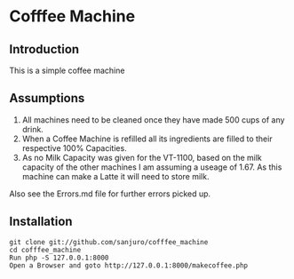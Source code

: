 Cofffee Machine
===============

Introduction
------------
This is a simple coffee machine

Assumptions
------------

 1. All machines need to be cleaned once they have made 500 cups of any drink.
 2. When a Coffee Machine is refilled all its ingredients are filled to their respective 100% Capacities.
 3. As no Milk Capacity was given for the VT-1100, based on the milk capacity of the other machines I am 
    assuming a useage of 1.67. As this machine can make a Latte it will need to store milk.

 Also see the Errors.md file for further errors picked up.

Installation
------------

    git clone git://github.com/sanjuro/cofffee_machine
    cd cofffee_machine
    Run php -S 127.0.0.1:8000
    Open a Browser and goto http://127.0.0.1:8000/makecoffee.php